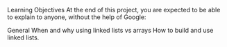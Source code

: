 Learning Objectives
At the end of this project, you are expected to be able to explain to anyone, without the help of Google:

General
When and why using linked lists vs arrays
How to build and use linked lists.